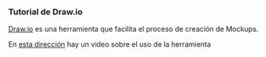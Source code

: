 ### Tutorial de Draw.io

[Draw.io](http://draw.io) es una herramienta que facilita el proceso de creación de Mockups.

En [esta dirección](https://www.youtube.com/watch?time_continue=9&v=H3rutgBJTIg) hay un video sobre el uso de la herramienta

